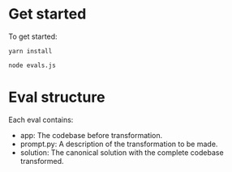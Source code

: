 # Get started

To get started:

`yarn install`

`node evals.js`

# Eval structure

Each eval contains:

- app: The codebase before transformation.
- prompt.py: A description of the transformation to be made.
- solution: The canonical solution with the complete codebase transformed.
